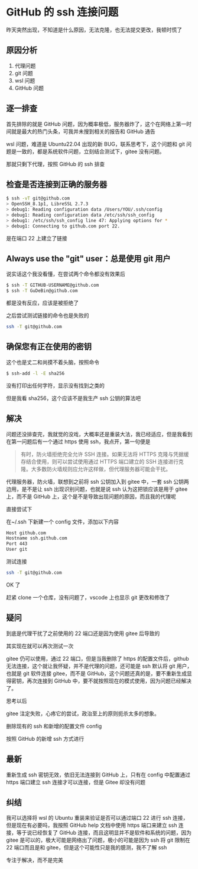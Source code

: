 # GitHub 的 ssh 连接问题

昨天突然出现，不知道是什么原因，无法克隆，也无法提交更改，我顿时慌了

## 原因分析

1. 代理问题
2. git 问题
3. wsl 问题
4. GitHub 问题

## 逐一排查

首先排除的就是 GitHub 问题，因为概率极低，服务器炸了，这个在网络上第一时间就是最大的热门头条，可我并未搜到相关的报告和 GitHub 通告

wsl 问题，难道是 Ubuntu22.04 出现的新 BUG，联系思考下，这个问题和 git 问题是一致的，都是系统软件问题，立刻结合测试下，gitee 没有问题。

那就只剩下代理，按照 GitHub 的 ssh 排查

## 检查是否连接到正确的服务器

```sh
$ ssh -vT git@github.com
> OpenSSH_8.1p1, LibreSSL 2.7.3
> debug1: Reading configuration data /Users/YOU/.ssh/config
> debug1: Reading configuration data /etc/ssh/ssh_config
> debug1: /etc/ssh/ssh_config line 47: Applying options for *
> debug1: Connecting to github.com port 22.
```

是在端口 22 上建立了链接

## Always use the "git" user：总是使用 git 用户

说实话这个我没看懂，在尝试两个命令都没有效果后

```sh
$ ssh -T GITHUB-USERNAME@github.com
$ ssh -T GuDeBin@github.com
```

都是没有反应，应该是被拒绝了

之后尝试测试链接的命令也是失败的

```sh
ssh -T git@github.com
```

## 确保您有正在使用的密钥

这个也是丈二和尚摸不着头脑，按照命令

```sh
$ ssh-add -l -E sha256
```

没有打印出任何字符，显示没有找到之类的

但是我看 sha256，这个应该不是我生产 ssh 公钥的算法吧

## 解决

问题还没排查完，我就觉的没戏，大概率还是重装大法，我已经适应，但是我看到在第一问题后有一个通过 https 使用 ssh，我点开，第一句便是

> 有时，防火墙拒绝完全允许 SSH 连接。如果无法将 HTTPS 克隆与凭据缓存结合使用，则可以尝试使用通过 HTTPS 端口建立的 SSH 连接进行克隆。大多数防火墙规则应允许这样做，但代理服务器可能会干扰。

代理服务器，防火墙，联想到之前将 ssh 公钥加入到 gitee 中，一套 ssh 公钥两边用，是不是让 ssh 出现识别问题，也就是说 ssh 认为这把锁应该是用于 gitee 上，而不是 GitHub 上，这个是不是导致出现问题的原因，而且我的代理呢

直接尝试下

在~/.ssh 下新建一个 config 文件，添加以下内容

```sh
Host github.com
Hostname ssh.github.com
Port 443
User git
```

测试连接

```sh
ssh -T git@github.com
```

OK 了

赶紧 clone 一个仓库，没有问题了，vscode 上也显示 git 更改和修改了

## 疑问

到底是代理干扰了之前使用的 22 端口还是因为使用 gitee 后导致的

其实现在就可以再次测试一次

gitee 仍可以使用，通过 22 端口，但是当我删除了 https 的配置文件后，github 无法连接，这个就让我怀疑，并不是代理的问题，还可能是 ssh 默认将 git 用户，也就是 git 软件连接 gitee，而不是 GitHub，这个问题还真的是，要不重新生成显得密钥，再次连接到 GitHub 中，要不就按照现在的模式使用，因为问题已经解决了。

思考以后

gitee 注定失败，心疼它的尝试，政治至上的原则扼杀太多的想象。

删除现有的 ssh 和新增的配置文件 config

按照 GitHub 的新增 ssh 方式进行

## 最新

重新生成 ssh 密钥无效，依旧无法连接到 GitHub 上，只有在 config 中配置通过 https 端口建立 ssh 连接才可以连接，但是 Gitee 却没有问题

## 纠结

我可以选择将 wsl 的 Ubuntu 重装来验证是否可以通过端口 22 进行 ssh 连接，但是现在有必要吗，我按照 GitHub help 文档中使用 https 端口来建立 ssh 连接，等于说已经恢复了 GitHub 连接，而且这明显并不是软件和系统的问题，因为 gitee 是可以的，极大可能是网络出了问题，极小的可能是因为 ssh 将 git 限制在 22 端口而且是和 gitee，但是这个可能性只是我的臆测，我不了解 ssh

专注于解决，而不是完美
